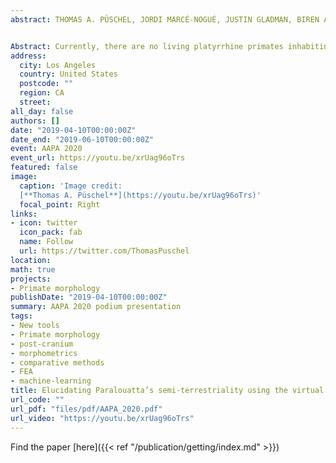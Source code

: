 ```yaml
---
abstract: THOMAS A. PÜSCHEL, JORDI MARCÉ-NOGUÉ, JUSTIN GLADMAN, BIREN A. PATEL, SERGIO ALMÉCIJA and WILLIAM I. SELLERS


Abstract: Currently, there are no living platyrrhine primates inhabiting the main Caribbean islands. Nevertheless, the fossil record of this area has provided outstanding findings of different New World monkeys that were part of a diverse radiation exhibiting remarkably unusual morphologies. Among these, the Cuban genus Paralouatta corresponds to one of the most enigmatic primates ever found in the Greater Antilles. Some researchers have argued that Paralouatta’s post-cranium shows evidence of semi-terrestriality, a locomotor adaptation that is unusual, if not unique, in platyrrhine evolutionary history. Whether or not Paralouatta was truly semi-terrestrial remains uncertain, however, due to a lack of more sophisticated functional analyses on its morphology. Using novel virtual morpho-functional techniques on a comparative sample of 3D talar models belonging to diverse primate species representing three substrate preferences, this study aims to further evaluate whether Paralouatta was a semi-terrestrial genus or not. Geometric morphometrics and finite element analysis were used to empirically assess shape and biomechanical performance, respectively, and then several machine-learning (ML) classification algorithms were trained using both morphometric and biomechanical data to elucidate the substrate preference of the fossils. The ML algorithms categorized the Paralouatta specimens as either arboreal or as species commonly active on both ground and in trees. These mixed results are suggestive of some level of semi-terrestriality, thus representing the only known example of this locomotor behavior in platyrrhine evolutionary history.
address:
  city: Los Angeles
  country: United States
  postcode: ""
  region: CA
  street: 
all_day: false
authors: []
date: "2019-04-10T00:00:00Z"
date_end: "2019-06-10T00:00:00Z"
event: AAPA 2020
event_url: https://youtu.be/xrUag96oTrs
featured: false
image:
  caption: 'Image credit: 
  [**Thomas A. Püschel**](https://youtu.be/xrUag96oTrs)'
  focal_point: Right
links:
- icon: twitter
  icon_pack: fab
  name: Follow
  url: https://twitter.com/ThomasPuschel
location: 
math: true
projects:
- Primate morphology
publishDate: "2019-04-10T00:00:00Z"
summary: AAPA 2020 podium presentation
tags:
- New tools
- Primate morphology
- post-cranium
- morphometrics
- comparative methods
- FEA
- machine-learning
title: Elucidating Paralouatta’s semi-terrestriality using the virtual morpho-functional toolbox
url_code: ""
url_pdf: "files/pdf/AAPA_2020.pdf"
url_video: "https://youtu.be/xrUag96oTrs"
---
```

Find the paper [here]({{< ref "/publication/getting/index.md" >}})

